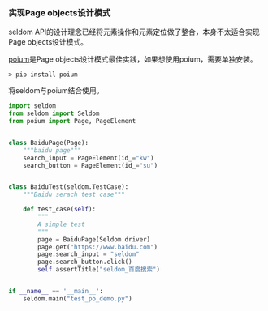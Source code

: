 ### 实现Page objects设计模式

seldom API的设计理念已经将元素操作和元素定位做了整合，本身不太适合实现Page objects设计模式。

[poium](https://github.com/SeldomQA/poium)是Page objects设计模式最佳实践，如果想使用poium，需要单独安装。

```shell
> pip install poium
```

将seldom与poium结合使用。

```python
import seldom
from seldom import Seldom
from poium import Page, PageElement


class BaiduPage(Page):
    """baidu page"""
    search_input = PageElement(id_="kw")
    search_button = PageElement(id_="su")


class BaiduTest(seldom.TestCase):
    """Baidu serach test case"""

    def test_case(self):
        """
        A simple test
        """
        page = BaiduPage(Seldom.driver)
        page.get("https://www.baidu.com")
        page.search_input = "seldom"
        page.search_button.click()
        self.assertTitle("seldom_百度搜索")


if __name__ == '__main__':
    seldom.main("test_po_demo.py")

```
